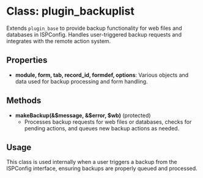 # Class: plugin_backuplist

Extends `plugin_base` to provide backup functionality for web files and databases in ISPConfig. Handles user-triggered backup requests and integrates with the remote action system.

## Properties
- **module, form, tab, record_id, formdef, options**: Various objects and data used for backup processing and form handling.

## Methods
- **makeBackup(&$message, &$error, $wb)** (protected)
  - Processes backup requests for web files or databases, checks for pending actions, and queues new backup actions as needed.

## Usage
This class is used internally when a user triggers a backup from the ISPConfig interface, ensuring backups are properly queued and processed.
